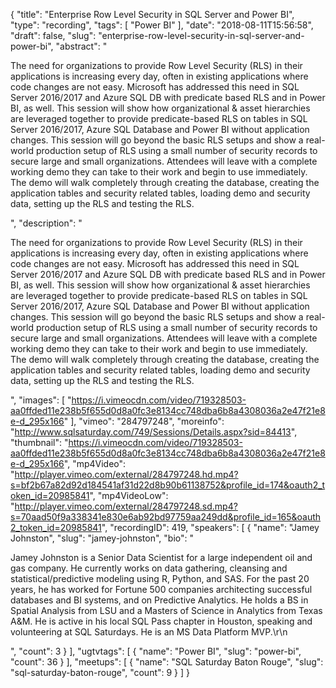 {
  "title": "Enterprise Row Level Security in SQL Server and Power BI",
  "type": "recording",
  "tags": [
    "Power BI"
  ],
  "date": "2018-08-11T15:56:58",
  "draft": false,
  "slug": "enterprise-row-level-security-in-sql-server-and-power-bi",
  "abstract": "<p>The need for organizations to provide Row Level Security (RLS) in their applications is increasing every day, often in existing applications where code changes are not easy. Microsoft has addressed this need in SQL Server 2016/2017 and Azure SQL DB with predicate based RLS and in Power BI, as well. This session will show how organizational & asset hierarchies are leveraged together to provide predicate-based RLS on tables in SQL Server 2016/2017, Azure SQL Database and Power BI without application changes. This session will go beyond the basic RLS setups and show a real-world production setup of RLS using a small number of security records to secure large and small organizations. Attendees will leave with a complete working demo they can take to their work and begin to use immediately. The demo will walk completely through creating the database, creating the application tables and security related tables, loading demo and security data, setting up the RLS and testing the RLS.</p>",
  "description": "<p>The need for organizations to provide Row Level Security (RLS) in their applications is increasing every day, often in existing applications where code changes are not easy. Microsoft has addressed this need in SQL Server 2016/2017 and Azure SQL DB with predicate based RLS and in Power BI, as well. This session will show how organizational & asset hierarchies are leveraged together to provide predicate-based RLS on tables in SQL Server 2016/2017, Azure SQL Database and Power BI without application changes. This session will go beyond the basic RLS setups and show a real-world production setup of RLS using a small number of security records to secure large and small organizations. Attendees will leave with a complete working demo they can take to their work and begin to use immediately. The demo will walk completely through creating the database, creating the application tables and security related tables, loading demo and security data, setting up the RLS and testing the RLS.</p>",
  "images": [
    "https://i.vimeocdn.com/video/719328503-aa0ffded11e238b5f655d0d8a0fc3e8134cc748dba6b8a4308036a2e47f21e8e-d_295x166"
  ],
  "vimeo": "284797248",
  "moreinfo": "http://www.sqlsaturday.com/749/Sessions/Details.aspx?sid=84413",
  "thumbnail": "https://i.vimeocdn.com/video/719328503-aa0ffded11e238b5f655d0d8a0fc3e8134cc748dba6b8a4308036a2e47f21e8e-d_295x166",
  "mp4Video": "http://player.vimeo.com/external/284797248.hd.mp4?s=bf2b67a82d92d184541af31d22d8b90b61138752&profile_id=174&oauth2_token_id=20985841",
  "mp4VideoLow": "http://player.vimeo.com/external/284797248.sd.mp4?s=70aad50f9a338341e830e6ab92bd97759aa249dd&profile_id=165&oauth2_token_id=20985841",
  "recordingID": 419,
  "speakers": [
    {
      "name": "Jamey Johnston",
      "slug": "jamey-johnston",
      "bio": "<p>Jamey Johnston is a Senior Data Scientist for a large independent oil and gas company. He currently works on data gathering, cleansing and statistical/predictive modeling using R, Python, and SAS. For the past 20 years, he has worked for Fortune 500 companies architecting successful databases and BI systems, and on Predictive Analytics. He holds a BS in Spatial Analysis from LSU and a Masters of Science in Analytics from Texas A&M. He is active in his local SQL Pass chapter in Houston, speaking and volunteering at SQL Saturdays. He is an MS Data Platform MVP.\r\n</p>",
      "count": 3
    }
  ],
  "ugtvtags": [
    {
      "name": "Power BI",
      "slug": "power-bi",
      "count": 36
    }
  ],
  "meetups": [
    {
      "name": "SQL Saturday Baton Rouge",
      "slug": "sql-saturday-baton-rouge",
      "count": 9
    }
  ]
}